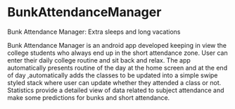# BunkAttendanceManager
Bunk Attendance Manager: Extra sleeps and long vacations

Bunk Attendance Manager is an android app developed keeping in view the college students who always end up in the short attendance zone.
User can enter their daily college routine and sit back and relax. The app automatically presents routine of the day at the home screen and at the end of day ,automatically adds the classes to be updated into a simple swipe styled stack where user can update whether they attended a class or not. 
Statistics provide a detailed view of data related to subject attendance and make some predictions for bunks and short attendance.
